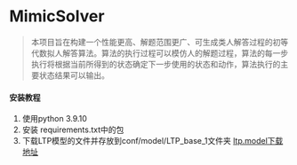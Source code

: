 # MimicSolver

>本项目旨在构建一个性能更高、解题范围更广、可生成类人解答过程的初等代数拟人解答算法。算法的执行过程可以模仿人的解题过程，算法的每一步执行将根据当前所得到的状态确定下一步使用的状态和动作，算法执行的主要状态结果可以输出。


#### 安装教程

1.  使用python 3.9.10
2.  安装 requirements.txt中的包
3.  下载LTP模型的文件并存放到conf/model/LTP_base_1文件夹
[ltp.model下载地址](https://pan.baidu.com/s/1ia1mpm8_8cG9fSzZD8vy1A?pwd=kihb)




